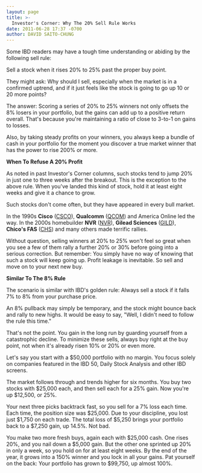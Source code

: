 ```yaml
---
layout: page
title: >-
  Investor's Corner: Why The 20% Sell Rule Works
date: 2011-06-28 17:37 -0700
author: DAVID SAITO-CHUNG
---
```





Some IBD readers may have a tough time understanding or abiding by the following sell rule:

  

Sell a stock when it rises 20% to 25% past the proper buy point.

  

They might ask: Why should I sell, especially when the market is in a confirmed uptrend, and if it just feels like the stock is going to go up 10 or 20 more points?

  

The answer: Scoring a series of 20% to 25% winners not only offsets the 8% losers in your portfolio, but the gains can add up to a positive return overall. That's because you're maintaining a ratio of close to 3-to-1 on gains to losses.

  

Also, by taking steady profits on your winners, you always keep a bundle of cash in your portfolio for the moment you discover a true market winner that has the power to rise 200% or more.

  

**When To Refuse A 20% Profit**

  

As noted in past Investor's Corner columns, such stocks tend to jump 20% in just one to three weeks after the breakout. This is the exception to the above rule. When you've landed this kind of stock, hold it at least eight weeks and give it a chance to grow.

  

Such stocks don't come often, but they have appeared in every bull market.

  

In the 1990s **Cisco** ([CSCO](https://research.investors.com/quote.aspx?symbol=CSCO)), **Qualcomm** ([QCOM](https://research.investors.com/quote.aspx?symbol=QCOM)) and America Online led the way. In the 2000s homebuilder **NVR** ([NVR](https://research.investors.com/quote.aspx?symbol=NVR)), **Gilead Sciences** ([GILD](https://research.investors.com/quote.aspx?symbol=GILD)), **Chico's FAS** ([CHS](https://research.investors.com/quote.aspx?symbol=CHS)) and many others made terrific rallies.

  

Without question, selling winners at 20% to 25% won't feel so great when you see a few of them rally a further 20% or 30% before going into a serious correction. But remember: You simply have no way of knowing that such a stock will keep going up. Profit leakage is inevitable. So sell and move on to your next new buy.

  

**Similar To The 8% Rule**

  

The scenario is similar with IBD's golden rule: Always sell a stock if it falls 7% to 8% from your purchase price.

  

An 8% pullback may simply be temporary, and the stock might bounce back and rally to new highs. It would be easy to say, "Well, I didn't need to follow the rule this time."

  

That's not the point. You gain in the long run by guarding yourself from a catastrophic decline. To minimize these sells, always buy right at the buy point, not when it's already risen 10% or 20% or even more.

  

Let's say you start with a \$50,000 portfolio with no margin. You focus solely on companies featured in the IBD 50, Daily Stock Analysis and other IBD screens.

  

The market follows through and trends higher for six months. You buy two stocks with \$25,000 each, and then sell each for a 25% gain. Now you're up \$12,500, or 25%.

  

Your next three picks backtrack fast, so you sell for a 7% loss each time. Each time, the position size was \$25,000. Due to your discipline, you lost just \$1,750 on each trade. The total loss of \$5,250 brings your portfolio back to a \$7,250 gain, up 14.5%. Not bad.

  

You make two more fresh buys, again each with \$25,000 cash. One rises 20%, and you nail down a \$5,000 gain. But the other one sprinted up 20% in only a week, so you hold on for at least eight weeks. By the end of the year, it grows into a 150% winner and you lock in all your gains. Pat yourself on the back: Your portfolio has grown to \$99,750, up almost 100%.




